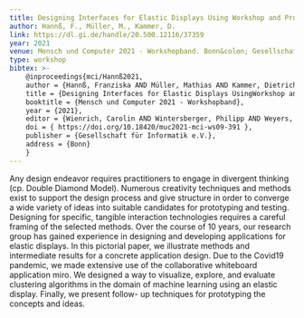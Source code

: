 ```yaml
---
title: Designing Interfaces for Elastic Displays Using Workshop and Prototyping Methods
author: Hannß, F., Müller, M., Kammer, D.
link: https://dl.gi.de/handle/20.500.12116/37359
year: 2021
venue: Mensch und Computer 2021 - Workshopband. Bonn&colon; Gesellschaft für Informatik e.V.
type: workshop
bibtex: >-
    @inproceedings{mci/Hannß2021,
    author = {Hannß, Franziska AND Müller, Mathias AND Kammer, Dietrich},
    title = {Designing Interfaces for Elastic Displays UsingWorkshop and Prototyping Methods},
    booktitle = {Mensch und Computer 2021 - Workshopband},
    year = {2021},
    editor = {Wienrich, Carolin AND Wintersberger, Philipp AND Weyers, Benjamin} ,
    doi = { https://doi.org/10.18420/muc2021-mci-ws09-391 },
    publisher = {Gesellschaft für Informatik e.V.},
    address = {Bonn}
    }
---
```

Any design endeavor requires practitioners to engage in divergent thinking (cp. Double Diamond Model). Numerous creativity techniques and methods exist to support the design process and give structure in order to converge a wide variety of ideas into suitable candidates for prototyping and testing. Designing for specific, tangible interaction technologies requires a careful framing of the selected methods. Over the course of 10 years, our research group has gained experience in designing and developing applications for elastic displays. In this pictorial paper, we illustrate methods and intermediate results for a concrete application design. Due to the Covid19 pandemic, we made extensive use of the collaborative whiteboard application miro. We designed a way to visualize, explore, and evaluate clustering algorithms in the domain of machine learning using an elastic display. Finally, we present follow- up techniques for prototyping the concepts and ideas.